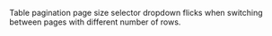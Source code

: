 Table pagination page size selector dropdown flicks when switching between pages with different number of rows.
